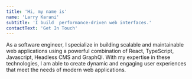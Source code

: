 ```yaml
---
title: 'Hi, my name is'
name: 'Larry Karani'
subtitle: 'I build  performance-driven web interfaces.'
contactText: 'Get In Touch'
---
```


As a software engineer, I specialize in building scalable and maintainable web applications using a powerful combination of React, TypeScript, Javascript, Headless CMS and GraphQl. With my expertise in these technologies, I am able to create dynamic and engaging user experiences that meet the needs of modern web applications.
